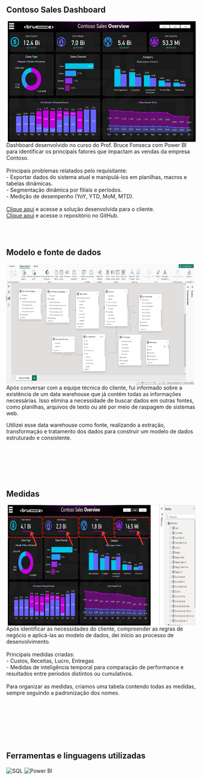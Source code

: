 ## Contoso Sales Dashboard
<img align="right" width="500" height="320" src="https://github.com/LucianoSantanna/ContosoPortfolio/blob/main/IMAGENS/Dashboard.png?raw=true">
Dashboard desenvolvido no curso do Prof. Bruce Fonseca com Power BI para identificar os principais fatores que impactam as vendas da empresa Contoso.<br><br>
Principais problemas relatados pelo requisitante:<br>
- Exportar dados do sistema atual e manipulá-los em planilhas, macros e tabelas dinâmicas.<br>
- Segmentação dinâmica por filiais e períodos.<br>
- Medição de desempenho (YoY, YTD, MoM, MTD).
<br><br>
<a href="https://app.powerbi.com/view?r=eyJrIjoiOGExODk4ZjktODYwNC00MzdhLWExMzAtYTA5MTA4MmEzOGZmIiwidCI6ImUyNDJkYTI1LTQ2YWQtNGFkOC1iYTM4LTFkZDAzZDgwNzdjMCJ9" target="_blank">Clique aqui</a> e acesse a solução desenvolvida para o cliente.
<br>
<a href="https://github.com/LucianoSantanna/ContosoPortfolio" target="_blank">Clique aqui</a> e acesse o repositório no GitHub.

<br><br>

## Modelo e fonte de dados
<img align="left" width="500" height="320" src="https://github.com/LucianoSantanna/ContosoPortfolio/blob/main/IMAGENS/Modelo%20de%20dados.png?raw=true">
Após conversar com a equipe técnica do cliente, fui informado sobre a existência de um data warehouse que já contém todas as informações necessárias. Isso elimina a necessidade de buscar dados em outras fontes, como planilhas, arquivos de texto ou até por meio de raspagem de sistemas web.

Utilizei esse data warehouse como fonte, realizando a extração, transformação e tratamento dos dados para construir um modelo de dados estruturado e consistente.

<br><br><br><br><br>

## Medidas
<img align="right" width="500" height="320" src="https://github.com/LucianoSantanna/ContosoPortfolio/blob/main/IMAGENS/Medidas.png?raw=true">
Após identificar as necessidades do cliente, compreender as regras de negócio e aplicá-las ao modelo de dados, dei início ao processo de desenvolvimento.
<br><br>
Principais medidas criadas:<br>
 - Custos, Receitas, Lucro, Entregas<br>
 - Medidas de inteligência temporal para comparação de performance e resultados entre períodos distintos ou cumulativos.
<br><br>
Para organizar as medidas, criamos uma tabela contendo todas as medidas, sempre seguindo a padronização dos nomes.


<br><br><br><br><br><br>

## Ferramentas e linguagens utilizadas
<div style="display: inline_block">
    <img align="center" alt="SQL" height="40" width="40" src="https://github.com/LucianoSantanna/Portfolio/blob/main/linguagens/sql.png?raw=true">
    <img align="center" alt="Power BI" height="40" width="40" src="https://github.com/LucianoSantanna/Portfolio/blob/main/linguagens/power%20bi.png?raw=true">
</div>
